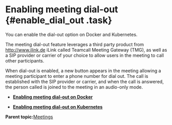 # Enabling meeting dial-out {#enable_dial_out .task}

You can enable the dial-out option on Docker and Kubernetes.

The meeting dial-out feature leverages a third party product from http://www.ilink.de iLink called Teamcall Meeting Gateway \(TMG\), as well as a SIP provider or carrier of your choice to allow users in the meeting to call other participants.

When dial-out is enabled, a new button appears in the meeting allowing a meeting participant to enter a phone number for dial out. The call is established with the SIP provider or carrier, and when the call is answered, the person called is joined to the meeting in an audio-only mode.

-   **[Enabling meeting dial-out on Docker](enable_dialout_docker.md)**  

-   **[Enabling meeting dial-out on Kubernetes](enable_dialout_kubernetes.md)**  


**Parent topic:**[Meetings](meetings_configuring.md)

